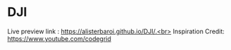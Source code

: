 # DJI
Live preview link : https://alisterbaroi.github.io/DJI/.<br>
Inspiration Credit: https://www.youtube.com/codegrid
